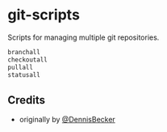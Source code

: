 # git-scripts

Scripts for managing multiple git repositories.

```bash
branchall
checkoutall
pullall
statusall
```

## Credits
- originally by [@DennisBecker](https://github.com/DennisBecker)
